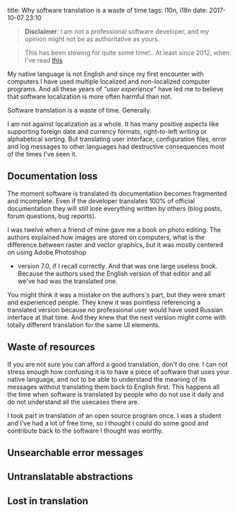 title: Why software translation is a waste of time
tags: l10n, i18n
date: 2017-10-07 23:10

> **Disclaimer**: I am not a professional software developer, and my opinion
> might not be as authoritative as yours.

> This has been stewing for quite some time!.. At least since 2012, when I've
> read [this](https://joeyh.name/blog/entry/on_localization_and_progress/)

My native language is not English and since my first encounter with computers I
have used multiple localized and non-localized computer programs. And all these
years of *"user experience"* have led me to believe that software localization
is more often harmful than not.

Software translation is a waste of time. Generally.

I am not against localization as a whole. It has many positive aspects like
supporting foreign date and currency formats, right-to-left writing or
alphabetical sorting. But translating user interface, configuration files,
error and log messages to other languages had destructive consequences most of
the times I've seen it.

## Documentation loss

The moment software is translated its documentation becomes fragmented and
incomplete. Even if the developer translates 100% of official documentation
they will still lose everything written by others (blog posts, forum questions,
bug reports).

I was twelve when a friend of mine gave me a book on photo editing. The authors
explained how images are stored on computers, what is the difference between
raster and vector graphics, but it was mostly centered on using Adobe Photoshop
- version 7.0, if I recall correctly. And that was one large useless book.
Because the authors used the English version of that editor and all we've had
was the translated one.

You might think it was a mistake on the authors's part, but they were smart and
experienced people. They knew it was pointless referencing a translated version
because no professional user would have used Russian interface at that time.
And they knew that the next version might come with totally different
translation for the same UI elements.

## Waste of resources

If you are not sure you can afford a good translation, don't do one. I can not
stress enough how confusing it is to have a piece of software that uses your
native language, and not to be able to understand the meaning of its messages
without translating them back to English first. This happens all the time when
software is translated by people who do not use it daily and do not understand
all the usecases there are.

I took part in translation of an open source program once. I was a student and
I've had a lot of free time, so I thought I could do some good and contribute
back to the software I thought was worthy.

## Unsearchable error messages
## Untranslatable abstractions
## Lost in translation
